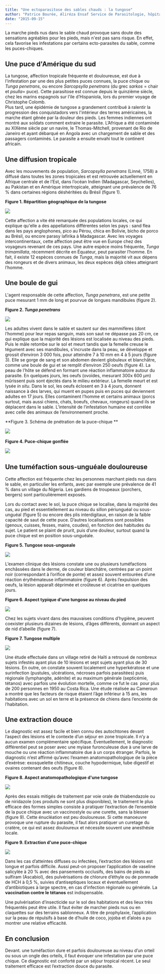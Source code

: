 ```yaml
---
title: "Une ectoparasitose des sables chauds : la tungose"
author: "Patrice Bourée, Aliréza Ensaf Service de Parasitologie, hôpital Cochin, Paris"
date: "2015-09-15"
---
```


La marche pieds nus dans le sable chaud provoque sans doute des sensations agréables pour les pieds, mais n'est pas sans risque. En effet, cela favorise les infestations par certains ecto-parasites du sable, comme les puces-chiques.
## Une puce d'Amérique du sud

La tungose, affection tropicale fréquente et douloureuse, est due à l'infestation par une des plus petites puces connues, la puce chique ou _Tunga penetrans_, ou encore _Sarcopsylla penetrans_ (du grec _sarkos_ = chair et _psulla_= puce). Cette parasitose est connue depuis le quinzième siècle, chez les marins espagnols sur l’ile d’Hispaniola, lors du premier voyage de Christophe Colomb.  
Plus tard, une épidémie de tungose a grandement contribué à ralentir la progression des conquistadors vers l'intérieur des terres américaines, la marche étant gênée par la douleur des pieds. Les femmes indiennes ont montré aux soldats comment extraire le parasite. L’Afrique a été contaminée au XIXème siècle par un navire, le Thomas-Mitchell, provenant de Rio de Janeiro et ayant débarqué en Angola avec un chargement de sable et des passagers contaminés. Le parasite a ensuite envahi tout le continent africain.

## Une diffusion tropicale

Avec les mouvements de population, _Sarcopsylla penetrans_ (Linné, 1758) a diffusé dans toutes les zones tropicales et est retrouvée actuellement en Afrique centrale et de l’Est, dans l’océan Indien (Madagascar, Seychelles), au Pakistan et en Amérique intertropicale, atteignant une prévalence de 76 % dans certaines régions déshéritées du Brésil (figure 1).

**Figure 1. Répartition géographique de la tungose**

![](fig-1-repartition-geographique-de-la-tungose.jpg)


Cette affection a vite été remarquée des populations locales, ce qui explique qu'elle a des appellations différentes selon les pays : sand flea dans les pays anglophones, pico au Pérou, chica en Bolivie, bicho de porco au Brésil, ou encore parasy lafirika à Madagascar. Avec les voyages intercontinentaux, cette affection peut être vue en Europe chez des voyageurs revenant de ces pays. Une autre espèce moins fréquente, _Tunga trimamillata_, récemment décrite en Équateur, peut parasiter l’homme. En fait, il existe 12 espèces connues de _Tunga_, mais la majorité vit aux dépens des rongeurs et de divers animaux, les deux espèces déjà citées atteignant l’homme.

## Une boule de gui

L'agent responsable de cette affection, _Tunga penetrans_, est une petite puce mesurant 1 mm de long et pourvue de longues mandibules (figure 2).

**Figure 2. _Tunga penetrans_**

![](fig-2-tunga-penetrans.JPG)


Les adultes vivent dans le sable et sautent sur des mammifères (dont l’homme) pour leur repas sanguin, mais son saut ne dépasse pas 20 cm, ce qui explique que la majorité des lésions est localisée au niveau des pieds. Puis le mâle retombe sur le sol et meurt tandis que la femelle creuse le tégument avec ses mandibules, s'incruste dans la peau, se développe et grossit d’environ 3 000 fois, pour atteindre 7 à 10 mm en 4 à 5 jours (figure 3). Elle se gorge de sang et son abdomen devient globuleux et blanchâtre, comme une boule de gui et se remplit d’environ 250 oeufs (figure 4). La peau de l’hôte se défend en formant une réaction inflammatoire autour du parasite. En quelques jours, les oeufs (ovoïdes, mesurant 300x 600 µm) mûrissent puis sont éjectés dans le milieu extérieur. La femelle meurt et est lysée _in situ_. Dans le sol, les oeufs éclosent en 3 à 4 jours, donnent naissance à des larves, qui muent en pupes puis en puces qui deviennent adultes en 17 jours. Elles contaminent l’homme et certains animaux (porcs surtout, mais aussi chiens, chats, boeufs, chevaux, rongeurs) quand ils se déplacent dans le sable. L’intensité de l’infestation humaine est corrélée avec celle des animaux de l’environnement proche.

**Figure 3. Schéma de pnétration de la puce-chique ** 

![](fig-3-schema-de-penetration-de-la-puce.JPG)
  

**Figure 4. Puce-chique gonflée**                     

![](fig-4-fig-puce-chique-gonflee.JPG)
   

## Une tuméfaction sous-unguéale douloureuse 

Cette affection est fréquente chez les personnes marchant pieds nus dans le sable, en particulier les enfants, avec par exemple une prévalence de 41 % dans un village du Nigeria. Les gardiens de troupeaux (porchers, bergers) sont particulièrement exposés.

Lors du contact avec le sol, la puce chique se localise, dans la majorité des cas, au pied et essentiellement au niveau du sillon périunguéal ou sous-unguéal (figure 5) ou encore des plis interdigitaux, en raison de la faible capacité de saut de cette puce. D’autres localisations sont possibles (genoux, cuisses, fesses, mains, coudes), en fonction des habitudes du sujet. Le patient se plaint de prurit, puis d’une douleur, surtout quand la puce chique est en position sous-unguéale.

**Figure 5. Tungose sous-ungueale**

![](fig-5-puce-chique-sous-unueale.JPG)


L’examen clinique des lésions constate une ou plusieurs tuméfactions enchâssées dans le derme, de couleur blanchâtre, centrées par un point noir (correspondant à l’orifice de ponte) et assez souvent entourées d’une réaction érythémateuse inflammatoire (figure 6). Après l’expulsion des oeufs, la lésion apparaît déprimée et croûteuse et cicatrise en quelques jours.

**Figure 6. Aspect typique d'une tungose au niveau du pied**

![](fig-6-aspect-typique-d-une-tungose.jpg)


Chez les sujets vivant dans des mauvaises conditions d’hygiène, peuvent coexister plusieurs dizaines de lésions, d’âges différents, donnant un aspect de nid d’abeille (figure 7).

**Figure 7. Tungose multiple**

![](fig-7-tungose-multiple.JPG)


Une étude effectuée dans un village retiré de Haïti a retrouvé de nombreux sujets infestés ayant plus de 10 lésions et sept sujets ayant plus de 30 lésions. En outre, on constate souvent localement une hyperkératose et une surinfection (pustules, ulcérations, nécroses parfois parasitées) puis régionale (lymphangite, adénite) et au maximum générale (septicémie, tétanos) avec parfois une évolution mortelle, comme ce fut le cas  pour plus de 200 personnes en 1950 au Costa Rica. Une étude réalisée au Cameroun a montré que les facteurs de risque étaient l’âge inférieur à 15 ans, les habitations avec un sol en terre et la présence de chiens dans l’enceinte de l’habitation.

## Une extraction douce

Le diagnostic est assez facile et bien connu des autochtones devant l’aspect des lésions et le contexte d’un séjour en zone tropicale. Il n’y a aucun examen complémentaire spécifique. Éventuellement, le diagnostic différentiel peut se poser avec une myiase furonculeuse due à une larve de mouche ou une réaction inflammatoire due à un corps étranger. Parfois, le diagnostic n’est affirmé qu’avec l’examen anatomopathologique de la pièce d’exérèse: exosquelette chitineux, couche hypodermique, tube digestif et ovaires contenant des oeufs (figure 8).

**Figure 8. Aspect anatomopathologique d'une tungose**

![](fig-8-coupe-anatomo-pcthologique.JPG)


Après des essais mitigés de traitement par voie orale de thiabendazole ou de niridazole (ces produits ne sont plus disponibles), le traitement le plus efficace des formes simples consiste à pratiquer l’extraction de l’ensemble de la puce chique avec un vaccinostyle ou une curette, sans la blesser (figure 9). Cette énucléation est peu douloureuse. Si cette manoeuvre provoque une rupture du parasite, il faut alors pratiquer un curetage du cratère, ce qui est assez douloureux et nécessite souvent une anesthésie locale.

**Figure 9. Extraction d'une puce-chique**

![](fig-9-extraction-de-la-puce-chique.jpg)


Dans les cas d’atteintes diffuses ou infectées, l’extraction des lésions est longue et parfois difficile. Aussi peut-on proposer l’application de vaseline salicylée à 20 % avec des pansements occlusifs, des bains de pieds au sulfiram (Ascabiol), des pulvérisations de chlorure d’éthyle ou de pommade de HCH à 0,5 %, suivies d’antiseptiques locaux et éventuellement d’antibiotiques à large spectre, en cas d’infection régionale ou générale. La **vaccination contre le tétanos** est indispensable.

Une pulvérisation d’insecticide sur le sol des habitations et des lieux très fréquentés peut être utile. Il faut éviter de marcher pieds nus ou en claquettes sur des terrains sablonneux. A titre de prophylaxie, l’application sur la peau de répulsifs à base de d’huile de coco, jojoba et d’aloès a pu montrer une relative efficacité.

## En conclusion

Devant. une tuméfaction dure et parfois douloureuse au niveau d’un orteil ou sous un ongle des orteils, il faut évoquer une infestation par une puce chique. Ce diagnostic est conforté par un séjour tropical récent. Le seul traitement efficace est l’extraction douce du parasite.